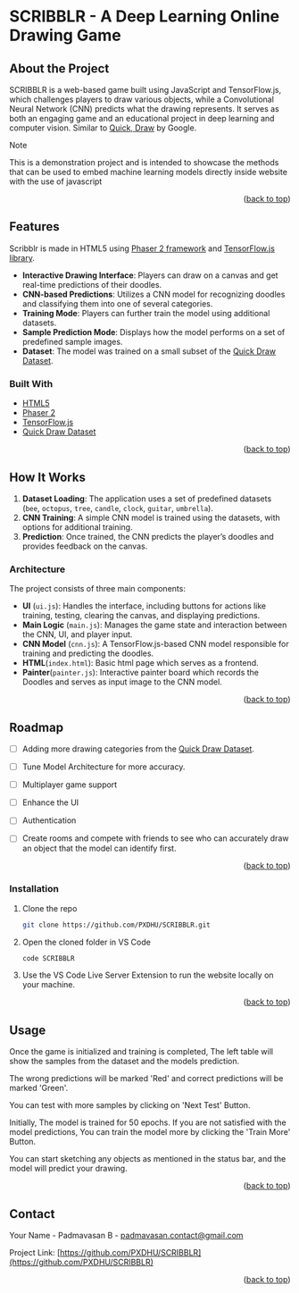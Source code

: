 # SCRIBBLR - A Deep Learning Online Drawing Game

## About the Project
SCRIBBLR is a web-based game built using JavaScript and TensorFlow.js, which challenges players to draw various objects, while a Convolutional Neural Network (CNN) predicts what the drawing represents. It serves as both an engaging game and an educational project in deep learning and computer vision.
Similar to [Quick, Draw](https://quickdraw.withgoogle.com/) by Google.
>[!NOTE]
> This is a demonstration project and is intended to showcase the methods that can be used to embed machine learning models directly inside website with the use of javascript
<p align="right">(<a href="#readme-top">back to top</a>)</p>


## Features

Scribblr is made in HTML5 using [Phaser 2 framework](https://phaser.io/) and [TensorFlow.js library](https://js.tensorflow.org/). 
- **Interactive Drawing Interface**: Players can draw on a canvas and get real-time predictions of their doodles.
- **CNN-based Predictions**: Utilizes a CNN model for recognizing doodles and classifying them into one of several categories.
- **Training Mode**: Players can further train the model using additional datasets.
- **Sample Prediction Mode**: Displays how the model performs on a set of predefined sample images.
- **Dataset**: The model was trained on a small subset of the [Quick Draw Dataset](https://quickdraw.withgoogle.com/data).

### Built With

* [HTML5](https://html.com/)
* [Phaser 2](https://phaser.io/)
* [TensorFlow.js](https://js.tensorflow.org/)
* [Quick Draw Dataset](https://quickdraw.withgoogle.com/data)

<p align="right">(<a href="#readme-top">back to top</a>)</p>

## How It Works

1. **Dataset Loading**: The application uses a set of predefined datasets (`bee`, `octopus`, `tree`, `candle`, `clock`, `guitar`, `umbrella`).
2. **CNN Training**: A simple CNN model is trained using the datasets, with options for additional training.
3. **Prediction**: Once trained, the CNN predicts the player’s doodles and provides feedback on the canvas.

### Architecture

The project consists of three main components:

- **UI** (`ui.js`): Handles the interface, including buttons for actions like training, testing, clearing the canvas, and displaying predictions.
- **Main Logic** (`main.js`): Manages the game state and interaction between the CNN, UI, and player input.
- **CNN Model** (`cnn.js`): A TensorFlow.js-based CNN model responsible for training and predicting the doodles.
- **HTML**(`index.html`): Basic html page which serves as a frontend.
- **Painter**(`painter.js`): Interactive painter board which records the Doodles and serves as input image to the CNN model.

<p align="right">(<a href="#readme-top">back to top</a>)</p>


## Roadmap

- [ ] Adding more drawing categories from the [Quick Draw Dataset](https://quickdraw.withgoogle.com/data).

- [ ] Tune Model Architecture for more accuracy.

- [ ] Multiplayer game support

- [ ] Enhance the UI

- [ ] Authentication

- [ ] Create rooms and compete with friends to see who can accurately draw an object that the model can identify first.

<p align="right">(<a href="#readme-top">back to top</a>)</p>


### Installation

1. Clone the repo
   ```sh
   git clone https://github.com/PXDHU/SCRIBBLR.git
   ```
2. Open the cloned folder in VS Code
   ```sh
   code SCRIBBLR
   ```
3. Use the VS Code Live Server Extension to run the website locally on your machine.


<p align="right">(<a href="#readme-top">back to top</a>)</p>

## Usage

Once the game is initialized and training is completed, The left table will show the samples from the dataset and the models prediction. 

The wrong predictions will be marked 'Red' and correct predictions will be marked 'Green'. 

You can test with more samples by clicking on 'Next Test' Button.

Initially, The model is trained for 50 epochs. If you are not satisfied with the model predictions, You can train the model more by clicking the 'Train More' Button.

You can start sketching any objects as mentioned in the status bar, and the model will predict your drawing.

<p align="right">(<a href="#readme-top">back to top</a>)</p>


## Contact

Your Name - Padmavasan B - padmavasan.contact@gmail.com


Project Link: [https://github.com/PXDHU/SCRIBBLR](https://github.com/PXDHU/SCRIBBLR)

<p align="right">(<a href="#readme-top">back to top</a>)</p>
